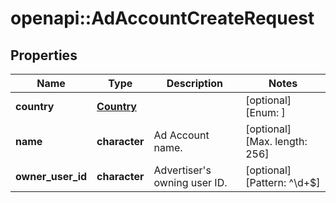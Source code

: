 # openapi::AdAccountCreateRequest


## Properties
Name | Type | Description | Notes
------------ | ------------- | ------------- | -------------
**country** | [**Country**](Country.md) |  | [optional] [Enum: ] 
**name** | **character** | Ad Account name. | [optional] [Max. length: 256] 
**owner_user_id** | **character** | Advertiser&#39;s owning user ID. | [optional] [Pattern: ^\\d+$] 


